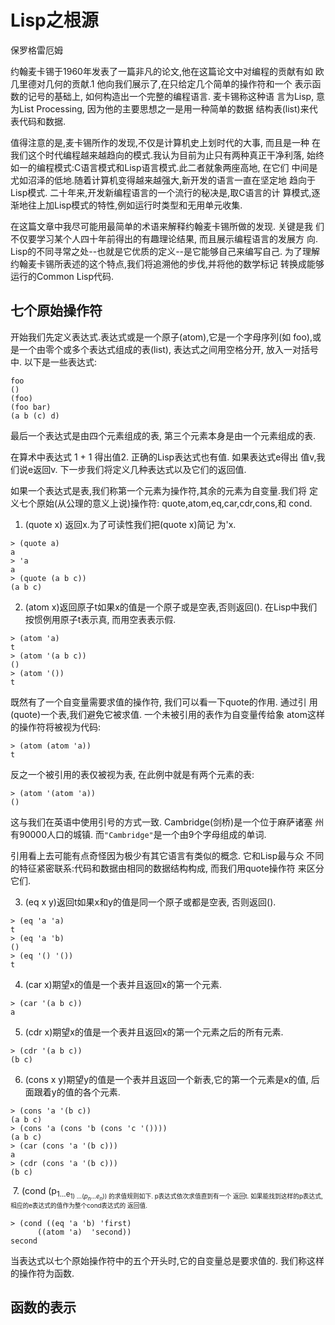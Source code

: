 
# Lisp之根源

保罗格雷厄姆

约翰麦卡锡于1960年发表了一篇非凡的论文,他在这篇论文中对编程的贡献有如 欧几里德对几何的贡献.1 他向我们展示了,在只给定几个简单的操作符和一个 表示函数的记号的基础上, 如何构造出一个完整的编程语言. 麦卡锡称这种语 言为Lisp, 意为List Processing, 因为他的主要思想之一是用一种简单的数据 结构表(list)来代表代码和数据.

值得注意的是,麦卡锡所作的发现,不仅是计算机史上划时代的大事, 而且是一种 在我们这个时代编程越来越趋向的模式.我认为目前为止只有两种真正干净利落, 始终如一的编程模式:C语言模式和Lisp语言模式.此二者就象两座高地, 在它们 中间是尤如沼泽的低地.随着计算机变得越来越强大,新开发的语言一直在坚定地 趋向于Lisp模式. 二十年来,开发新编程语言的一个流行的秘决是,取C语言的计 算模式,逐渐地往上加Lisp模式的特性,例如运行时类型和无用单元收集.

在这篇文章中我尽可能用最简单的术语来解释约翰麦卡锡所做的发现. 关键是我 们不仅要学习某个人四十年前得出的有趣理论结果, 而且展示编程语言的发展方 向. Lisp的不同寻常之处--也就是它优质的定义--是它能够自己来编写自己. 为了理解约翰麦卡锡所表述的这个特点,我们将追溯他的步伐,并将他的数学标记 转换成能够运行的Common Lisp代码.

## 七个原始操作符

开始我们先定义表达式.表达式或是一个原子(atom),它是一个字母序列(如 foo),或是一个由零个或多个表达式组成的表(list), 表达式之间用空格分开, 放入一对括号中. 以下是一些表达式:

```
foo
()
(foo)
(foo bar)
(a b (c) d)
```

最后一个表达式是由四个元素组成的表, 第三个元素本身是由一个元素组成的表.

在算术中表达式 1 + 1 得出值2. 正确的Lisp表达式也有值. 如果表达式e得出 值v,我们说e返回v. 下一步我们将定义几种表达式以及它们的返回值.

如果一个表达式是表,我们称第一个元素为操作符,其余的元素为自变量.我们将 定义七个原始(从公理的意义上说)操作符: quote,atom,eq,car,cdr,cons,和 cond.

  1. (quote x) 返回x.为了可读性我们把(quote x)简记 为'x.
  
  ```
  > (quote a)
  a
  > 'a
  a
  > (quote (a b c))
  (a b c)
  ```
  
  2. (atom x)返回原子t如果x的值是一个原子或是空表,否则返回(). 在Lisp中我们 按惯例用原子t表示真, 而用空表表示假.
  
  ```
  > (atom 'a)
  t
  > (atom '(a b c))
  ()
  > (atom '())
  t
  ```
  既然有了一个自变量需要求值的操作符, 我们可以看一下quote的作用. 通过引 用(quote)一个表,我们避免它被求值. 一个未被引用的表作为自变量传给象 atom这样的操作符将被视为代码:
  
  ```
  > (atom (atom 'a))
  t
  ```
  
  反之一个被引用的表仅被视为表, 在此例中就是有两个元素的表:
  
  ```
  > (atom '(atom 'a))
  ()
  ```
  
  这与我们在英语中使用引号的方式一致. Cambridge(剑桥)是一个位于麻萨诸塞 州有90000人口的城镇. 而`"Cambridge"`是一个由9个字母组成的单词.

  引用看上去可能有点奇怪因为极少有其它语言有类似的概念. 它和Lisp最与众 不同的特征紧密联系:代码和数据由相同的数据结构构成, 而我们用quote操作符 来区分它们.
  
  3. (eq x y)返回t如果x和y的值是同一个原子或都是空表, 否则返回().
  
  ```
  > (eq 'a 'a)
  t
  > (eq 'a 'b)
  ()
  > (eq '() '())
  t
  ```
  
  4. (car x)期望x的值是一个表并且返回x的第一个元素.
  
  ```
  > (car '(a b c))
  a
  ```
  
  5. (cdr x)期望x的值是一个表并且返回x的第一个元素之后的所有元素.
  
  ```
  > (cdr '(a b c))
  (b c)
  ```
  
  6. (cons x y)期望y的值是一个表并且返回一个新表,它的第一个元素是x的值, 后 面跟着y的值的各个元素.
  
  ```
  > (cons 'a '(b c))
  (a b c)
  > (cons 'a (cons 'b (cons 'c '())))
  (a b c)
  > (car (cons 'a '(b c)))
  a
  > (cdr (cons 'a '(b c)))
  (b c)
  ```
  
  7. (cond (p<sub>1...e<sub>1) ...($p_{n}$...$e_{n}$)) 的求值规则如下. p表达式依次求值直到有一个 返回t. 如果能找到这样的p表达式,相应的e表达式的值作为整个cond表达式的 返回值.
  
  ```
  > (cond ((eq 'a 'b) 'first)
        ((atom 'a)  'second))
  second
  ```
  
  当表达式以七个原始操作符中的五个开头时,它的自变量总是要求值的. 我们称这样的操作符为函数.
  
## 函数的表示


